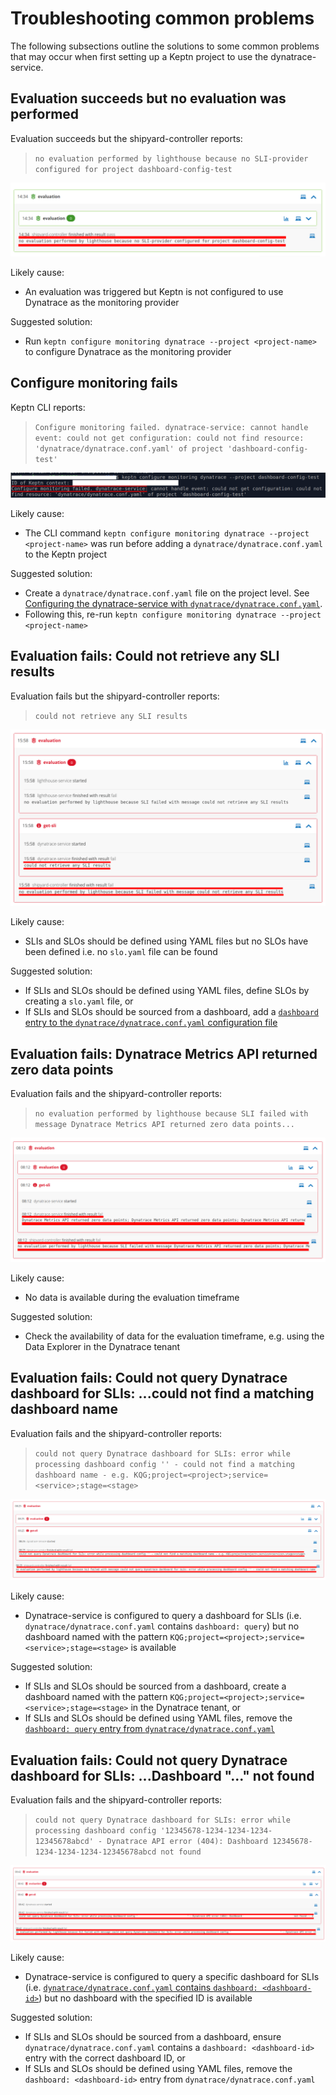 # Troubleshooting common problems
The following subsections outline the solutions to some common problems that may occur when first setting up a Keptn project to use the dynatrace-service.

## Evaluation succeeds but no evaluation was performed

Evaluation succeeds but the shipyard-controller reports:
> `no evaluation performed by lighthouse because no SLI-provider configured for project dashboard-config-test`

![No evaluation performed by lighthouse](images/no-evaluation-performed-by-lighthouse.png)

Likely cause:
- An evaluation was triggered but Keptn is not configured to use Dynatrace as the monitoring provider

Suggested solution:
- Run `keptn configure monitoring dynatrace --project <project-name>` to configure Dynatrace as the monitoring provider

## Configure monitoring fails

Keptn CLI reports:
> `Configure monitoring failed. dynatrace-service: cannot handle event: could not get configuration: could not find resource: 'dynatrace/dynatrace.conf.yaml' of project 'dashboard-config-test'`

![Configure monitoring failed](images/configure-monitoring-failed.png)

Likely cause:
- The CLI command `keptn configure monitoring dynatrace --project <project-name>` was run before adding a `dynatrace/dynatrace.conf.yaml` to the Keptn project

Suggested solution:
- Create a `dynatrace/dynatrace.conf.yaml` file on the project level. See [Configuring the dynatrace-service with `dynatrace/dynatrace.conf.yaml`](dynatrace-conf-yaml-file.md).
- Following this, re-run `keptn configure monitoring dynatrace --project <project-name>`

## Evaluation fails: Could not retrieve any SLI results

Evaluation fails but the shipyard-controller reports:
> `could not retrieve any SLI results`

![Could not retrieve any SLI results](images/could-not-retrieve-any-sli-results.png)

Likely cause:
- SLIs and SLOs should be defined using YAML files but no SLOs have been defined i.e. no `slo.yaml` file can be found

Suggested solution:
- If SLIs and SLOs should be defined using YAML files, define SLOs by creating a `slo.yaml` file, or
- If SLIs and SLOs should be sourced from a dashboard, add a [`dashboard` entry to the `dynatrace/dynatrace.conf.yaml` configuration file](dynatrace-conf-yaml-file.md#dashboard-sli-mode-configuration-dashboard)

## Evaluation fails: Dynatrace Metrics API returned zero data points

Evaluation fails and the shipyard-controller reports:
> `no evaluation performed by lighthouse because SLI failed with message Dynatrace Metrics API returned zero data points...`

![Dynatrace Metrics API returned zero data points](images/dynatrace-metrics-api-returned-zero-data-points.png)

Likely cause:
- No data is available during the evaluation timeframe

Suggested solution:
- Check the availability of data for the evaluation timeframe, e.g. using the Data Explorer in the Dynatrace tenant

## Evaluation fails: Could not query Dynatrace dashboard for SLIs: ...could not find a matching dashboard name

Evaluation fails and the shipyard-controller reports:
> `could not query Dynatrace dashboard for SLIs: error while processing dashboard config '' - could not find a matching dashboard name - e.g. KQG;project=<project>;service=<service>;stage=<stage>`

![Could not find a matching dashboard](images/could-not-find-a-matching-dashboard.png)

Likely cause:
- Dynatrace-service is configured to query a dashboard for SLIs (i.e. `dynatrace/dynatrace.conf.yaml` contains `dashboard: query`) but no dashboard named with the pattern `KQG;project=<project>;service=<service>;stage=<stage>` is available

Suggested solution:
- If SLIs and SLOs should be sourced from a dashboard, create a dashboard named with the pattern `KQG;project=<project>;service=<service>;stage=<stage>` in the Dynatrace tenant, or
- If SLIs and SLOs should be defined using YAML files, remove the [`dashboard: query` entry from `dynatrace/dynatrace.conf.yaml`](dynatrace-conf-yaml-file.md#dashboard-sli-mode-configuration-dashboard)

## Evaluation fails: Could not query Dynatrace dashboard for SLIs: ...Dashboard "..." not found

Evaluation fails and the shipyard-controller reports:
> `could not query Dynatrace dashboard for SLIs: error while processing dashboard config '12345678-1234-1234-1234-12345678abcd' - Dynatrace API error (404): Dashboard 12345678-1234-1234-1234-12345678abcd not found`

![Dashboard not found](images/dashboard-not-found.png)

Likely cause:
- Dynatrace-service is configured to query a specific dashboard for SLIs (i.e. [`dynatrace/dynatrace.conf.yaml` contains `dashboard: <dashboard-id>`](dynatrace-conf-yaml-file.md#dashboard-sli-mode-configuration-dashboard)) but no dashboard with the specified ID is available

Suggested solution:
- If SLIs and SLOs should be sourced from a dashboard, ensure `dynatrace/dynatrace.conf.yaml` contains a `dashboard: <dashboard-id>` entry with the correct dashboard ID, or
- If SLIs and SLOs should be defined using YAML files, remove the `dashboard: <dashboard-id>` entry from `dynatrace/dynatrace.conf.yaml`
